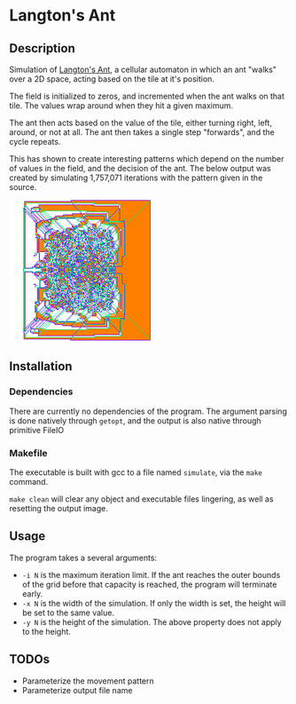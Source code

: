 # Langton's Ant

## Description

Simulation of [Langton's Ant](https://en.wikipedia.org/wiki/Langton%27s_ant), a cellular automaton in which
an ant "walks" over a 2D space, acting based on the tile at it's position.

The field is initialized to zeros, and incremented when the ant walks on that tile.
The values wrap around when they hit a given maximum.

The ant then acts based on the value of the tile, either turning right, left, around, or not at all.
The ant then takes a single step "forwards", and the cycle repeats.

This has shown to create interesting patterns which depend on the number of values in the field, and the decision of the ant.
The below output was created by simulating 1,757,071 iterations with the pattern given in the source.

![Output over 1,757,071 iterations](./output/output.bmp)

## Installation

### Dependencies

There are currently no dependencies of the program.
The argument parsing is done natively through `getopt`,
and the output is also native through primitive FileIO

### Makefile

The executable is built with gcc to a file named `simulate`, via the `make` command.

`make clean` will clear any object and executable files lingering, as well as resetting the output image.

## Usage

The program takes a several arguments:
- `-i N` is the maximum iteration limit. If the ant reaches the outer bounds of the grid before that capacity is reached, the program will terminate early.
- `-x N` is the width of the simulation. If only the width is set, the height will be set to the same value.
- `-y N` is the height of the simulation. The above property does not apply to the height.

## TODOs

- Parameterize the movement pattern
- Parameterize output file name

